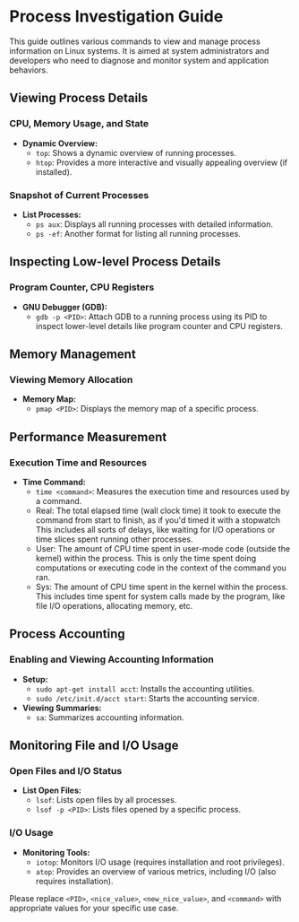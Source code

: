 # Process Investigation Guide

This guide outlines various commands to view and manage process information on Linux systems. It is aimed at system administrators and developers who need to diagnose and monitor system and application behaviors.

## Viewing Process Details

### CPU, Memory Usage, and State

- **Dynamic Overview:**
  - `top`: Shows a dynamic overview of running processes.
  - `htop`: Provides a more interactive and visually appealing overview (if installed).

### Snapshot of Current Processes

- **List Processes:**
  - `ps aux`: Displays all running processes with detailed information.
  - `ps -ef`: Another format for listing all running processes.

## Inspecting Low-level Process Details

### Program Counter, CPU Registers

- **GNU Debugger (GDB):**
  - `gdb -p <PID>`: Attach GDB to a running process using its PID to inspect lower-level details like program counter and CPU registers.

## Memory Management

### Viewing Memory Allocation

- **Memory Map:**
  - `pmap <PID>`: Displays the memory map of a specific process.

## Performance Measurement

### Execution Time and Resources

- **Time Command:**
  - `time <command>`: Measures the execution time and resources used by a command.
  - Real: The total elapsed time (wall clock time) it took to execute the command from start to finish, as if you'd timed it with a stopwatch 
    This includes all sorts of delays, like waiting for I/O operations or time slices spent running other processes.
  - User: The amount of CPU time spent in user-mode code (outside the kernel) within the process. This is only the time spent doing   
    computations or executing code in the context of the command you ran.
  - Sys: The amount of CPU time spent in the kernel within the process. This includes time spent for system calls made by the program, like 
    file I/O operations, allocating memory, etc.

## Process Accounting

### Enabling and Viewing Accounting Information

- **Setup:**
  - `sudo apt-get install acct`: Installs the accounting utilities.
  - `sudo /etc/init.d/acct start`: Starts the accounting service.
- **Viewing Summaries:**
  - `sa`: Summarizes accounting information.

## Monitoring File and I/O Usage

### Open Files and I/O Status

- **List Open Files:**
  - `lsof`: Lists open files by all processes.
  - `lsof -p <PID>`: Lists files opened by a specific process.

### I/O Usage

- **Monitoring Tools:**
  - `iotop`: Monitors I/O usage (requires installation and root privileges).
  - `atop`: Provides an overview of various metrics, including I/O (also requires installation).

Please replace `<PID>`, `<nice_value>`, `<new_nice_value>`, and `<command>` with appropriate values for your specific use case.
